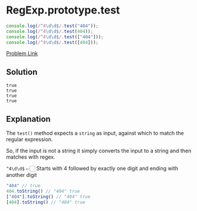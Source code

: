 # RegExp.prototype.test

```js
console.log(/^4\d\d$/.test("404"));
console.log(/^4\d\d$/.test(404));
console.log(/^4\d\d$/.test(["404"]));
console.log(/^4\d\d$/.test([404]));
```

[Problem Link](https://bigfrontend.dev/quiz/RegExp-prototype-test)

## Solution

```
true
true
true
true
```

## Explanation

The `test()` method expects a `string` as input, against which to match the regular expression.

So, if the input is not a string it simply converts the input to a string and then matches with regex.

`^4\d\d$` 👉🏻 Starts with 4 followed by exactly one digit and ending with another digit

```js
"404" // true
404.toString() // "404" true
["404"].toString() // "404" true
[404].toString() // "404" true
```
